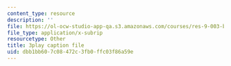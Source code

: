 ```yaml
---
content_type: resource
description: ''
file: https://ol-ocw-studio-app-qa.s3.amazonaws.com/courses/res-9-003-brains-minds-and-machines-summer-course-summer-2015/dbb1bb607c08472c3fb0ffc03f86a59e_juRiFivEj8s.srt
file_type: application/x-subrip
resourcetype: Other
title: 3play caption file
uid: dbb1bb60-7c08-472c-3fb0-ffc03f86a59e
---
```

